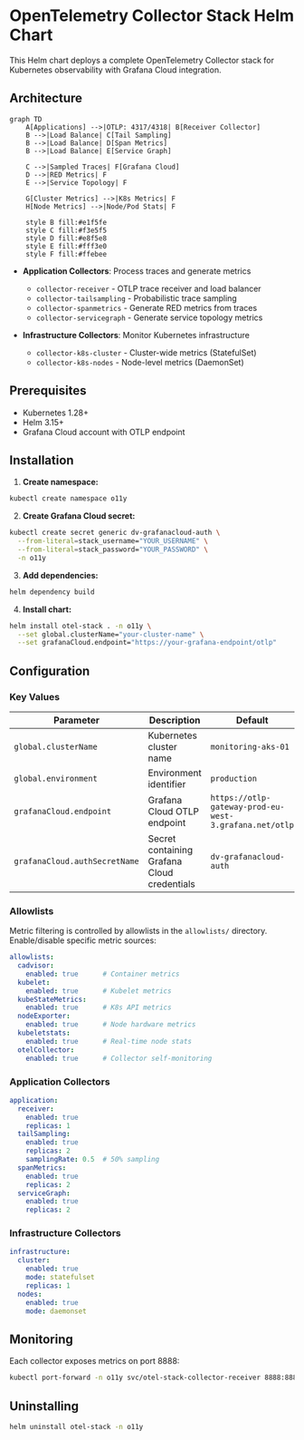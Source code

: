 # OpenTelemetry Collector Stack Helm Chart

This Helm chart deploys a complete OpenTelemetry Collector stack for Kubernetes observability with Grafana Cloud integration.

## Architecture

```mermaid
graph TD
    A[Applications] -->|OTLP: 4317/4318| B[Receiver Collector]
    B -->|Load Balance| C[Tail Sampling]
    B -->|Load Balance| D[Span Metrics]
    B -->|Load Balance| E[Service Graph]
    
    C -->|Sampled Traces| F[Grafana Cloud]
    D -->|RED Metrics| F
    E -->|Service Topology| F
    
    G[Cluster Metrics] -->|K8s Metrics| F
    H[Node Metrics] -->|Node/Pod Stats| F
    
    style B fill:#e1f5fe
    style C fill:#f3e5f5
    style D fill:#e8f5e8
    style E fill:#fff3e0
    style F fill:#ffebee
```

- **Application Collectors**: Process traces and generate metrics
  - `collector-receiver` - OTLP trace receiver and load balancer
  - `collector-tailsampling` - Probabilistic trace sampling  
  - `collector-spanmetrics` - Generate RED metrics from traces
  - `collector-servicegraph` - Generate service topology metrics

- **Infrastructure Collectors**: Monitor Kubernetes infrastructure
  - `collector-k8s-cluster` - Cluster-wide metrics (StatefulSet)
  - `collector-k8s-nodes` - Node-level metrics (DaemonSet)

## Prerequisites

- Kubernetes 1.28+
- Helm 3.15+
- Grafana Cloud account with OTLP endpoint

## Installation

1. **Create namespace:**
```bash
kubectl create namespace o11y
```

2. **Create Grafana Cloud secret:**
```bash
kubectl create secret generic dv-grafanacloud-auth \
  --from-literal=stack_username="YOUR_USERNAME" \
  --from-literal=stack_password="YOUR_PASSWORD" \
  -n o11y
```

3. **Add dependencies:**
```bash
helm dependency build
```

4. **Install chart:**
```bash
helm install otel-stack . -n o11y \
  --set global.clusterName="your-cluster-name" \
  --set grafanaCloud.endpoint="https://your-grafana-endpoint/otlp"
```

## Configuration

### Key Values

| Parameter | Description | Default |
|-----------|-------------|---------|
| `global.clusterName` | Kubernetes cluster name | `monitoring-aks-01` |
| `global.environment` | Environment identifier | `production` |
| `grafanaCloud.endpoint` | Grafana Cloud OTLP endpoint | `https://otlp-gateway-prod-eu-west-3.grafana.net/otlp` |
| `grafanaCloud.authSecretName` | Secret containing Grafana Cloud credentials | `dv-grafanacloud-auth` |

### Allowlists

Metric filtering is controlled by allowlists in the `allowlists/` directory. Enable/disable specific metric sources:

```yaml
allowlists:
  cadvisor:
    enabled: true      # Container metrics
  kubelet:
    enabled: true      # Kubelet metrics  
  kubeStateMetrics:
    enabled: true      # K8s API metrics
  nodeExporter:
    enabled: true      # Node hardware metrics
  kubeletstats:
    enabled: true      # Real-time node stats
  otelCollector:
    enabled: true      # Collector self-monitoring
```

### Application Collectors

```yaml
application:
  receiver:
    enabled: true
    replicas: 1
  tailSampling:
    enabled: true
    replicas: 2
    samplingRate: 0.5  # 50% sampling
  spanMetrics:
    enabled: true
    replicas: 2
  serviceGraph:
    enabled: true
    replicas: 2
```

### Infrastructure Collectors

```yaml
infrastructure:
  cluster:
    enabled: true
    mode: statefulset
    replicas: 1
  nodes:
    enabled: true
    mode: daemonset
```

## Monitoring

Each collector exposes metrics on port 8888:

```bash
kubectl port-forward -n o11y svc/otel-stack-collector-receiver 8888:8888
```

## Uninstalling

```bash
helm uninstall otel-stack -n o11y
```
